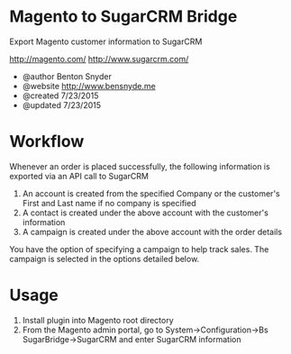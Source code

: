  
 
Magento to SugarCRM Bridge
===============

Export Magento customer information to SugarCRM
  
  <http://magento.com/>
  <http://www.sugarcrm.com/>

 * @author     Benton Snyder
 * @website    <http://www.bensnyde.me>
 * @created    7/23/2015
 * @updated    7/23/2015

# Workflow

Whenever an order is placed successfully, the following information is exported via an API call to SugarCRM

1. An account is created from the specified Company or the customer's First and Last name if no company is specified
2. A contact is created under the above account with the customer's information
3. A campaign is created under the above account with the order details

You have the option of specifying a campaign to help track sales. The campaign is selected in the options detailed below. 
 
# Usage

1. Install plugin into Magento root directory
2. From the Magento admin portal, go to System->Configuration->Bs SugarBridge->SugarCRM and enter SugarCRM information

